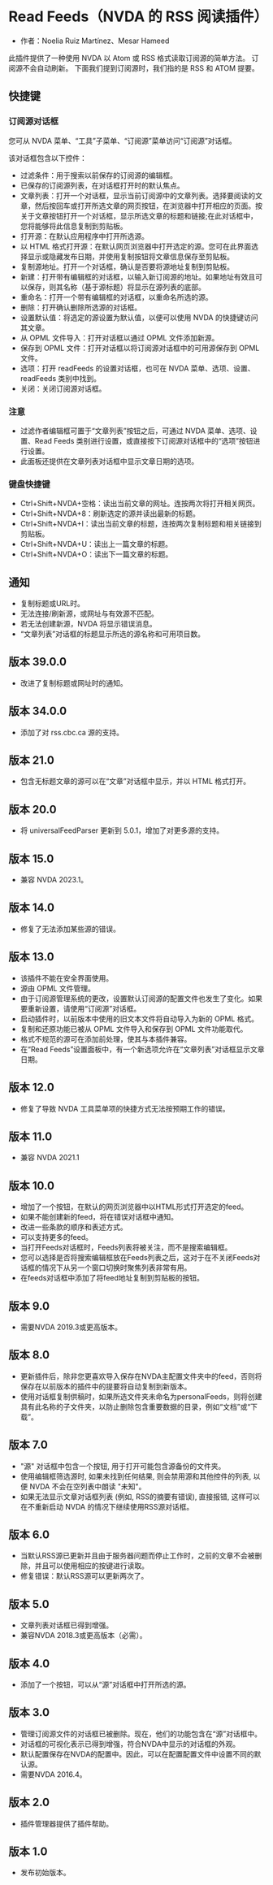 # Read Feeds（NVDA 的 RSS 阅读插件） #

* 作者：Noelia Ruiz Martínez、Mesar Hameed

此插件提供了一种使用 NVDA 以 Atom 或 RSS 格式读取订阅源的简单方法。
订阅源不会自动刷新。
下面我们提到订阅源时，我们指的是 RSS 和 ATOM 提要。

## 快捷键 ##

### 订阅源对话框 ###

您可从 NVDA 菜单、“工具”子菜单、“订阅源”菜单访问“订阅源”对话框。

该对话框包含以下控件：

* 过滤条件：用于搜索以前保存的订阅源的编辑框。
* 已保存的订阅源列表，在对话框打开时的默认焦点。
* 文章列表：打开一个对话框，显示当前订阅源中的文章列表。选择要阅读的文章，然后按回车或打开所选文章的网页按钮，在浏览器中打开相应的页面。按关于文章按钮打开一个对话框，显示所选文章的标题和链接;在此对话框中，您将能够将此信息复制到剪贴板。
* 打开源：在默认应用程序中打开所选源。
* 以 HTML 格式打开源：在默认网页浏览器中打开选定的源。您可在此界面选择显示或隐藏发布日期，并使用复制按钮将文章信息保存至剪贴板。
* 复制源地址。打开一个对话框，确认是否要将源地址复制到剪贴板。
* 新建：打开带有编辑框的对话框，以输入新订阅源的地址。如果地址有效且可以保存，则其名称（基于源标题）将显示在源列表的底部。
* 重命名：打开一个带有编辑框的对话框，以重命名所选的源。
* 删除：打开确认删除所选源的对话框。
* 设置默认值：将选定的源设置为默认值，以便可以使用 NVDA 的快捷键访问其文章。
* 从 OPML 文件导入：打开对话框以通过 OPML 文件添加新源。
* 保存到 OPML 文件：打开对话框以将订阅源对话框中的可用源保存到 OPML 文件。
* 选项：打开 readFeeds 的设置对话框，也可在 NVDA 菜单、选项、设置、readFeeds 类别中找到。
* 关闭：关闭订阅源对话框。

### 注意 #####

* 过滤作者编辑框可置于“文章列表”按钮之后，可通过 NVDA 菜单、选项、设置、Read Feeds 类别进行设置，或直接按下订阅源对话框中的“选项”按钮进行设置。
* 此面板还提供在文章列表对话框中显示文章日期的选项。


### 键盘快捷键 ###

* Ctrl+Shift+NVDA+空格：读出当前文章的网址。连按两次将打开相关网页。
* Ctrl+Shift+NVDA+8：刷新选定的源并读出最新的标题。
* Ctrl+Shift+NVDA+I：读出当前文章的标题，连按两次复制标题和相关链接到剪贴板。
* Ctrl+Shift+NVDA+U：读出上一篇文章的标题。
* Ctrl+Shift+NVDA+O：读出下一篇文章的标题。

## 通知 ##

* 复制标题或URL时。
* 无法连接/刷新源，或网址与有效源不匹配。
* 若无法创建新源，NVDA 将显示错误消息。
* “文章列表”对话框的标题显示所选的源名称和可用项目数。

## 版本 39.0.0

* 改进了复制标题或网址时的通知。

## 版本 34.0.0

* 添加了对 rss.cbc.ca 源的支持。

## 版本 21.0

* 包含无标题文章的源可以在“文章”对话框中显示，并以 HTML 格式打开。

## 版本 20.0

* 将 universalFeedParser 更新到 5.0.1，增加了对更多源的支持。

## 版本 15.0

* 兼容 NVDA 2023.1。

## 版本 14.0

* 修复了无法添加某些源的错误。

## 版本 13.0

* 该插件不能在安全界面使用。
* 源由 OPML 文件管理。
* 由于订阅源管理系统的更改，设置默认订阅源的配置文件也发生了变化。如果要重新设置，请使用“订阅源”对话框。
* 启动插件时，以前版本中使用的旧文本文件将自动导入为新的 OPML 格式。
* 复制和还原功能已被从 OPML 文件导入和保存到 OPML 文件功能取代。
* 格式不规范的源可在添加前处理，使其与本插件兼容。
* 在“Read Feeds”设置面板中，有一个新选项允许在“文章列表”对话框显示文章日期。

## 版本 12.0

* 修复了导致 NVDA 工具菜单项的快捷方式无法按预期工作的错误。

## 版本 11.0

* 兼容 NVDA 2021.1

## 版本 10.0 ##

* 增加了一个按钮，在默认的网页浏览器中以HTML形式打开选定的feed。
* 如果不能创建新的feed，将在错误对话框中通知。
* 改进一些条款的顺序和表述方式。
* 可以支持更多的feed。
* 当打开Feeds对话框时，Feeds列表将被关注，而不是搜索编辑框。
* 您可以选择是否将搜索编辑框放在Feeds列表之后，这对于在不关闭Feeds对话框的情况下从另一个窗口切换时聚焦列表非常有用。
* 在feeds对话框中添加了将feed地址复制到剪贴板的按钮。

## 版本 9.0 ##

* 需要NVDA 2019.3或更高版本。

## 版本 8.0 ##

* 更新插件后，除非您更喜欢导入保存在NVDA主配置文件夹中的feed，否则将保存在以前版本的插件中的提要将自动复制到新版本。
* 使用对话框复制供稿时，如果所选文件夹未命名为personalFeeds，则将创建具有此名称的子文件夹，以防止删除包含重要数据的目录，例如“文档”或“下载”。

## 版本 7.0 ##

* "源" 对话框中包含一个按钮, 用于打开可能包含源备份的文件夹。
* 使用编辑框筛选源时, 如果未找到任何结果, 则会禁用源和其他控件的列表, 以便 NVDA 不会在空列表中朗读 "未知"。
* 如果无法显示文章对话框列表 (例如, RSS的摘要有错误), 直接报错, 这样可以在不重新启动 NVDA 的情况下继续使用RSS源对话框。

## 版本 6.0 ##

* 当默认RSS源已更新并且由于服务器问题而停止工作时，之前的文章不会被删除，并且可以使用相应的按键进行读取。
* 修复错误：默认RSS源可以更新两次了。

## 版本 5.0 ##

* 文章列表对话框已得到增强。
* 兼容NVDA 2018.3或更高版本（必需）。

## 版本 4.0 ##

* 添加了一个按钮，可以从“源”对话框中打开所选的源。

## 版本 3.0 ##

* 管理订阅源文件的对话框已被删除。现在，他们的功能包含在“源”对话框中。
* 对话框的可视化表示已得到增强，符合NVDA中显示的对话框的外观。
* 默认配置保存在NVDA的配置中。因此，可以在配置配置文件中设置不同的默认源。
* 需要NVDA 2016.4。

## 版本 2.0 ##

* 插件管理器提供了插件帮助。

## 版本 1.0 ##

* 发布初始版本。
